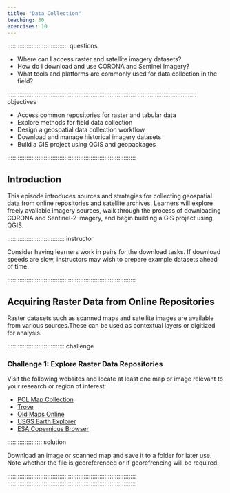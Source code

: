 ```yaml
---
title: "Data Collection"
teaching: 30
exercises: 10
---
```


::::::::::::::::::::::::::::::::::: questions

- Where can I access raster and satellite imagery datasets?
- How do I download and use CORONA and Sentinel Imagery?
- What tools and platforms are commonly used for data collection in the field?

::::::::::::::::::::::::::::::::::::::::::::::::::::::::::::::::::::::::::
:::::::::::::::::::::::::::::::::: objectives

- Access common repositories for raster and tabular data
- Explore methods for field data collection
- Design a geospatial data collection workflow
- Download and manage historical imagery datasets
- Build a GIS project using QGIS and geopackages

::::::::::::::::::::::::::::::::::::::::::::::::::::::::::::::::::::::::::

## Introduction

This episode introduces sources and strategies for collecting geospatial data from online repositories and satellite archives. Learners will explore freely available imagery sources, walk through the process of downloading CORONA and Sentinel-2 imagery, and begin building a GIS project using QGIS.

::::::::::::::::::::::::::::::::: instructor

Consider having learners work in pairs for the download tasks. If download speeds are slow, instructors may wish to prepare example datasets ahead of time.

::::::::::::::::::::::::::::::::::::::::::::::::::::::::::::::::::::::::::

## Acquiring Raster Data from Online Repositories

Raster datasets such as scanned maps and satellite images are available from various sources.These can be used as contextual layers or digitized for analysis.

::::::::::::::::::::::::::::::::: challenge

### Challenge 1: Explore Raster Data Repositories

Visit the following websites and locate at least one map or image relevant to your research or region of interest:

- [PCL Map Collection](https://legacy.lib.utexas.edu/maps/)
- [Trove](https://trove.nla.gov.au/)
- [Old Maps Online](https://www.oldmapsonline.org/)
- [USGS Earth Explorer](https://earthexplorer.usgs.gov/)
- [ESA Copernicus Browser](https://browser.dataspace.copernicus.eu/)

:::::::::::::::::::: solution

Download an image or scanned map and save it to a folder for later use. Note whether the file is georeferenced or if georefrencing will be required.

::::::::::::::::::::::::::::::::::::::::::::::::::::::::::::::::::::::::::
::::::::::::::::::::::::::::::::::::::::::::::::::::::::::::::::::::::::::

